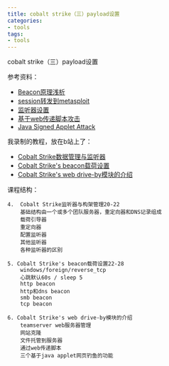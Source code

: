 ```yaml
---
title: cobalt strike（三）payload设置
categories:
- tools
tags:
- tools
---
```

cobalt strike（三）payload设置

参考资料：
- [Beacon原理浅析](https://mp.weixin.qq.com/s/UGEeLxGWWwjGRykFITHlxA)
- [session转发到metasploit](https://www.youtube.com/watch?time_continue=325&v=4xnBn5ZVkKE&feature=emb_title)
- [监听器设置](https://www.cobaltstrike.com/help-listener-management)
- [基于web传递脚本攻击](https://www.cobaltstrike.com/help-scripted-web-delivery)
- [Java Signed Applet Attack](https://www.cobaltstrike.com/help-java-signed-applet-attack)

我录制的教程，放在b站上了：
- [Cobalt Strike数据管理与监听器](https://www.bilibili.com/video/av93747219)
- [Cobalt Strike's beacon载荷设置](https://www.bilibili.com/video/av94471795)
- [Cobalt Strike's web drive-by模块的介绍](https://www.bilibili.com/video/av95689173)

课程结构：
```
4.  Cobalt Strike监听器与构架管理20-22
	基础结构由一个或多个团队服务器，重定向器和DNS记录组成
	载荷引导器
	重定向器
	配置监听器
	其他监听器
	各种监听器的区别
	
5. Cobalt Strike's beacon载荷设置22-28
	windows/foreign/reverse_tcp
	心跳默认60s / sleep 5
	http beacon
	http和dns beacon
	smb beacon
	tcp beacon

6. Cobalt Strike's web drive-by模块的介绍
	teamserver web服务器管理
	网站克隆
	文件托管到服务器
	通过web传递脚本
	三个基于java applet网页钓鱼的功能
```